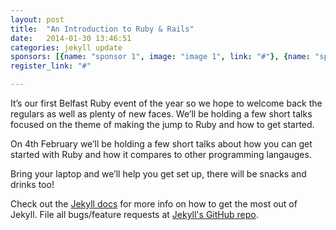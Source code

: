 ```yaml
---
layout: post
title:  "An Introduction to Ruby & Rails"
date:   2014-01-30 13:46:51
categories: jekyll update
sponsors: [{name: "sponsor 1", image: "image 1", link: "#"}, {name: "sponsor 2", image: "image 2"}, {name: "sponsor 3", image: "image 3"} ]
register_link: "#"

---
```


It’s our first Belfast Ruby event of the year so we hope to welcome back the regulars as well as plenty of new faces. We’ll be holding a few short talks focused on the theme of making the jump to Ruby and how to get started.

On 4th February we’ll be holding a few short talks about how you can get started with Ruby and how it compares to other programming langauges.

Bring your laptop and we’ll help you get set up, there will be snacks and drinks too!


Check out the [Jekyll docs][jekyll] for more info on how to get the most out of Jekyll. File all bugs/feature requests at [Jekyll's GitHub repo][jekyll-gh].

[jekyll-gh]: https://github.com/mojombo/jekyll
[jekyll]:    http://jekyllrb.com
